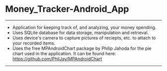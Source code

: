 # Money_Tracker-Android_App
*************************************************************************************
- Application for keeping track of, and analyzing, your money spending.
- Uses SQLite database for data storage, manipulation and retrieval.
- Uses device's camera to capture pictures of reciepts, etc. to attach to your recorded items.
- Uses the free MPAndroidChart package by Philip Jahoda for the pie chart used in the application.
  It can be found here: https://github.com/PhilJay/MPAndroidChart
*************************************************************************************
